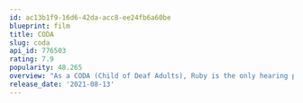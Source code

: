 ```yaml
---
id: ac13b1f9-16d6-42da-acc8-ee24fb6a60be
blueprint: film
title: CODA
slug: coda
api_id: 776503
rating: 7.9
popularity: 48.265
overview: "As a CODA (Child of Deaf Adults), Ruby is the only hearing person in her deaf family. When the family's fishing business is threatened, Ruby finds herself torn between pursuing her love of music and her fear of abandoning her parents."
release_date: '2021-08-13'
---
```


